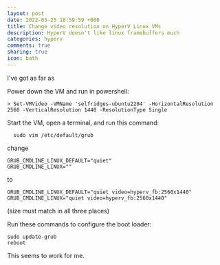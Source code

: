 ```yaml
---
layout: post
date: 2022-05-25 18:59:59 +000
title: Change video resolution on HyperV Linux VMs
description: HyperV doesn't like linux framebuffers much
categories: hyperv
comments: true
sharing: true
icon: bath
---
```


I've got as far as

Power down the VM and run in powershell:

    > Set-VMVideo -VMName 'selfridges-ubuntu2204' -HorizontalResolution 2560 -VerticalResolution 1440 -ResolutionType Single

Start the VM, open a terminal, and run this command:

      sudo vim /etc/default/grub

change 

    GRUB_CMDLINE_LINUX_DEFAULT="quiet"
    GRUB_CMDLINE_LINUX=""

to

    GRUB_CMDLINE_LINUX_DEFAULT="quiet video=hyperv_fb:2560x1440"
    GRUB_CMDLINE_LINUX="quiet video=hyperv_fb:2560x1440"

(size must match in all three places)

Run these commands to configure the boot loader:

    sudo update-grub
    reboot

This seems to work for me.
